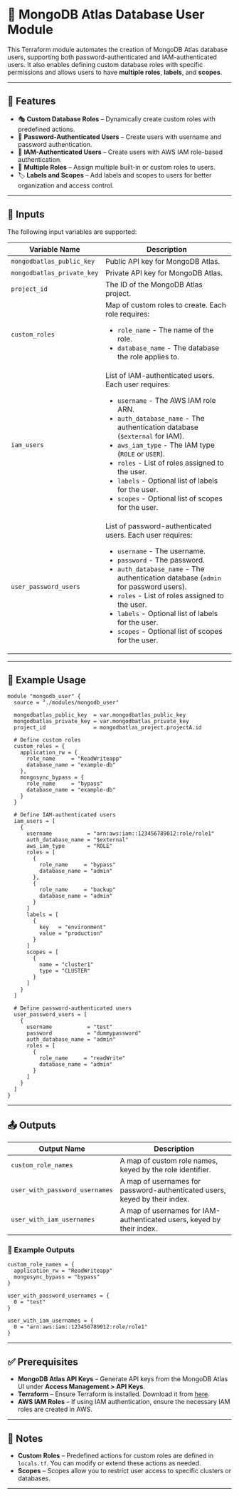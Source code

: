 # 🚀 MongoDB Atlas Database User Module

This Terraform module automates the creation of MongoDB Atlas database users, supporting both password-authenticated and IAM-authenticated users. It also enables defining custom database roles with specific permissions and allows users to have **multiple roles**, **labels**, and **scopes**.

---

## 🌟 Features

- 🎭 **Custom Database Roles** – Dynamically create custom roles with predefined actions.
- 🔑 **Password-Authenticated Users** – Create users with username and password authentication.
- 🔐 **IAM-Authenticated Users** – Create users with AWS IAM role-based authentication.
- 🎯 **Multiple Roles** – Assign multiple built-in or custom roles to users.
- 🏷 **Labels and Scopes** – Add labels and scopes to users for better organization and access control.

---

## 🔧 Inputs

The following input variables are supported:

| Variable Name               | Description |
|-----------------------------|-------------|
| `mongodbatlas_public_key`   | Public API key for MongoDB Atlas. |
| `mongodbatlas_private_key`  | Private API key for MongoDB Atlas. |
| `project_id`                | The ID of the MongoDB Atlas project. |
| `custom_roles`              | Map of custom roles to create. Each role requires:<ul><li>`role_name` - The name of the role.</li><li>`database_name` - The database the role applies to.</li></ul> |
| `iam_users`                 | List of IAM-authenticated users. Each user requires:<ul><li>`username` - The AWS IAM role ARN.</li><li>`auth_database_name` - The authentication database (`$external` for IAM).</li><li>`aws_iam_type` - The IAM type (`ROLE` or `USER`).</li><li>`roles` - List of roles assigned to the user.</li><li>`labels` - Optional list of labels for the user.</li><li>`scopes` - Optional list of scopes for the user.</li></ul> |
| `user_password_users`       | List of password-authenticated users. Each user requires:<ul><li>`username` - The username.</li><li>`password` - The password.</li><li>`auth_database_name` - The authentication database (`admin` for password users).</li><li>`roles` - List of roles assigned to the user.</li><li>`labels` - Optional list of labels for the user.</li><li>`scopes` - Optional list of scopes for the user.</li></ul> |

---

## 📘 Example Usage

```hcl
module "mongodb_user" {
  source = "./modules/mongodb_user"

  mongodbatlas_public_key  = var.mongodbatlas_public_key
  mongodbatlas_private_key = var.mongodbatlas_private_key
  project_id               = mongodbatlas_project.projectA.id

  # Define custom roles
  custom_roles = {
    application_rw = {
      role_name     = "ReadWriteapp"
      database_name = "example-db"
    },
    mongosync_bypass = {
      role_name     = "bypass"
      database_name = "example-db"
    }
  }

  # Define IAM-authenticated users
  iam_users = [
    {
      username           = "arn:aws:iam::123456789012:role/role1"
      auth_database_name = "$external"
      aws_iam_type       = "ROLE"
      roles = [
        {
          role_name     = "bypass"
          database_name = "admin"
        },
        {
          role_name     = "backup"
          database_name = "admin"
        }
      ]
      labels = [
        {
          key   = "environment"
          value = "production"
        }
      ]
      scopes = [
        {
          name = "cluster1"
          type = "CLUSTER"
        }
      ]
    }
  ]

  # Define password-authenticated users
  user_password_users = [
    {
      username           = "test"
      password           = "dummypassword"
      auth_database_name = "admin"
      roles = [
        {
          role_name     = "readWrite"
          database_name = "admin"
        }
      ]
    }
  ]
}
```

---

## 📤 Outputs

| Output Name                    | Description |
|---------------------------------|-------------|
| `custom_role_names`             | A map of custom role names, keyed by the role identifier. |
| `user_with_password_usernames`  | A map of usernames for password-authenticated users, keyed by their index. |
| `user_with_iam_usernames`       | A map of usernames for IAM-authenticated users, keyed by their index. |

### 🎯 Example Outputs

```hcl
custom_role_names = {
  application_rw = "ReadWriteapp"
  mongosync_bypass = "bypass"
}

user_with_password_usernames = {
  0 = "test"
}

user_with_iam_usernames = {
  0 = "arn:aws:iam::123456789012:role/role1"
}
```

---

## ✅ Prerequisites

- **MongoDB Atlas API Keys** – Generate API keys from the MongoDB Atlas UI under **Access Management > API Keys**.
- **Terraform** – Ensure Terraform is installed. Download it from [here](https://www.terraform.io/downloads.html).
- **AWS IAM Roles** – If using IAM authentication, ensure the necessary IAM roles are created in AWS.

---

## 📝 Notes

- **Custom Roles** – Predefined actions for custom roles are defined in `locals.tf`. You can modify or extend these actions as needed.
- **Scopes** – Scopes allow you to restrict user access to specific clusters or databases.

---